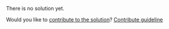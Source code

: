
There is no solution yet.

Would you like to [contribute to the solution](https://github.com/BFEdev/BFE.dev-solutions/blob/main/problem/virtual-dom-iv-jsx-1_en.md)? [Contribute guideline](https://github.com/BFEdev/BFE.dev-solutions#how-to-contribute)
